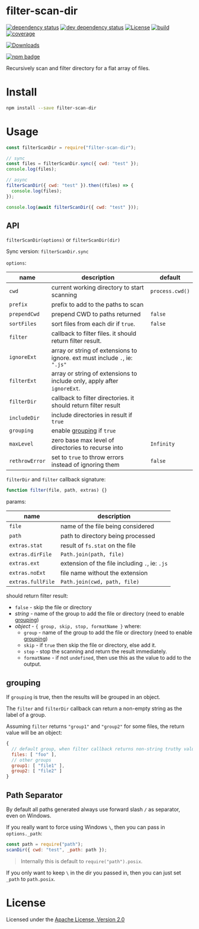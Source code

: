 # filter-scan-dir

[![dependency status][deps-svg]][deps-url]
[![dev dependency status][dev-deps-svg]][dev-deps-url]
[![License][license-image]][license-url]
[![build][build-image]][build-url]
[![coverage][coverage-image]][coverage-url]

[![Downloads][downloads-image]][downloads-url]

[![npm badge][npm-badge-png]][package-url]

Recursively scan and filter directory for a flat array of files.

# Install

```bash
npm install --save filter-scan-dir
```

# Usage

```js
const filterScanDir = require("filter-scan-dir");

// sync
const files = filterScanDir.sync({ cwd: "test" });
console.log(files);

// async
filterScanDir({ cwd: "test" }).then((files) => {
  console.log(files);
});

console.log(await filterScanDir({ cwd: "test" }));
```

## API

`filterScanDir(options)` or `filterScanDir(dir)`

Sync version: `filterScanDir.sync`

`options`:

| name           | description                                                                | default         |
| -------------- | -------------------------------------------------------------------------- | --------------- |
| `cwd`          | current working directory to start scanning                                | `process.cwd()` |
| `prefix`       | prefix to add to the paths to scan                                         |                 |
| `prependCwd`   | prepend CWD to paths returned                                              | `false`         |
| `sortFiles`    | sort files from each dir if `true`.                                        | `false`         |
| `filter`       | callback to filter files. it should return filter result.                  |                 |
| `ignoreExt`    | array or string of extensions to ignore. ext must include `.`, ie: `".js"` |                 |
| `filterExt`    | array or string of extensions to include only, apply after `ignoreExt`.    |                 |
| `filterDir`    | callback to filter directories. it should return filter result             |                 |
| `includeDir`   | include directories in result if `true`                                    |                 |
| `grouping`     | enable [grouping](#grouping) if `true`                                     |                 |
| `maxLevel`     | zero base max level of directories to recurse into                         | `Infinity`      |
| `rethrowError` | set to `true` to throw errors instead of ignoring them                     | `false`         |

`filterDir` and `filter` callback signature:

```js
function filter(file, path, extras) {}
```

params:

| name              | description                                    |
| ----------------- | ---------------------------------------------- |
| `file`            | name of the file being considered              |
| `path`            | path to directory being processed              |
| `extras.stat`     | result of `fs.stat` on the file                |
| `extras.dirFile`  | `Path.join(path, file)`                        |
| `extras.ext`      | extension of the file including `.`, ie: `.js` |
| `extras.noExt`    | file name without the extension                |
| `extras.fullFile` | `Path.join(cwd, path, file)`                   |

should return filter result:

- `false` - skip the file or directory
- _string_ - name of the group to add the file or directory (need to enable [grouping](#grouping))
- _object_ - `{ group, skip, stop, formatName }` where:
  - `group` - name of the group to add the file or directory (need to enable [grouping](#grouping))
  - `skip` - if `true` then skip the file or directory, else add it.
  - `stop` - stop the scanning and return the result immediately.
  - `formatName` - if not `undefined`, then use this as the value to add to the output.

## grouping

If `grouping` is true, then the results will be grouped in an object.

The `filter` and `filterDir` callback can return a non-empty string as the label of a group.

Assuming `filter` returns `"group1"` and `"group2"` for some files, the return value will be an object:

```js
{
  // default group, when filter callback returns non-string truthy value
  files: [ "foo" ],
  // other groups
  group1: [ "file1" ],
  group2: [ "file2" ]
}
```

## Path Separator

By default all paths generated always use forward slash `/` as separator, even on Windows.

If you really want to force using Windows `\`, then you can pass in `options._path`:

```js
const path = require("path");
scanDir({ cwd: "test", _path: path });
```

> Internally this is default to `require("path").posix`.

If you only want to keep `\` in the dir you passed in, then you can just set `_path` to `path.posix`.

# License

Licensed under the [Apache License, Version 2.0](https://www.apache.org/licenses/LICENSE-2.0)

[npm-version-svg]: https://badge.fury.io/js/filter-scan-dir.svg
[package-url]: https://npmjs.com/package/filter-scan-dir
[deps-svg]: https://david-dm.org/filter-scan-dir.svg
[deps-url]: https://david-dm.org/filter-scan-dir
[dev-deps-svg]: https://david-dm.org/filter-scan-dir/dev-status.svg
[dev-deps-url]: https://david-dm.org/filter-scan-dir#info=devDependencies
[license-image]: https://img.shields.io/npm/l/filter-scan-dir.svg
[license-url]: LICENSE
[build-image]: https://github.com/jchip/filter-scan-dir/actions/workflows/node.js.yml/badge.svg
[build-url]: https://github.com/jchip/filter-scan-dir/actions/workflows/node.js.yml
[coverage-image]: https://coveralls.io/repos/github/jchip/filter-scan-dir/badge.svg?branch=main
[coverage-url]: https://coveralls.io/github/jchip/filter-scan-dir?branch=main
[downloads-image]: https://img.shields.io/npm/dm/filter-scan-dir.svg
[downloads-url]: https://npm-stat.com/charts.html?package=filter-scan-dir
[npm-badge-png]: https://nodei.co/npm/filter-scan-dir.png?downloads=true&stars=true
